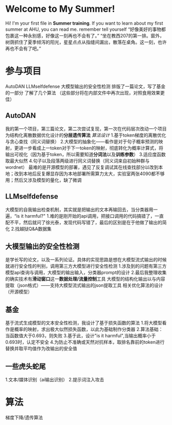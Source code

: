 # Welcome to My Summer!

Hi! I'm your first file in **Summer training**. If you want to learn about my first summer at AHU, you can read me.
remember tell yourself “好像美好的事物都包裹这一种永别感，好像这一刻再也不会有了。”
“坐在教西207的第一排。窗外，树荫抓住了夏季倾泻的阳光，星星点点从指缝间漏出，散落在桌角。这一刻，也许再也不会有了吧。”

# 参与项目

AutoDAN
LLMselfdefense
大模型输出的安全性检测
排版了一篇论文，写了基金的一部分
了解了几个算法
（这些部分将在内部文件中再次出现，对照食用效果更佳）

## AutoDAN

我的第一个项目，第三篇论文，第二次尝试复现，第一次在代码层次改动一个项目
为结构化离散数据优化设计的**分层遗传算法**
*算法设计*
 <tab>1.基于token梯度的离散优化与贪心查找（同义词替换）
 <tab>2.大模型的抽象化——看作是对于句子概率预测的映射，更进一步看成上一token对于下一token的映射，彻底转化为概率计算式，将输出可视化（因为基于token，所以需要知道**分词法**以及**训练参数**）
 <tab>3.适应度函数取最大似然
  <tab>4.句子以及段落两级进行同义词替换（同义词来自初始种群与wordnet）
  <tab>最难的是开源模型的部署，遇见了反复调试其在线查找部分以改到本地；改到本地后反复爆显存因为本地部署所需算力太大，实验室两张4090都不够用；然后又涉及模型的量化，缺了微调
## LLMselfdefense

大模型的自我输出检查机制，其实就是把输出的文本再输回去，当分类器用一遍，“is it harmful?"
<tab>1.难的是刚开始的api调用，把接口调用的代码搞错了，一直配不平，然后就问了徐光泰，发现代码写错了，最后的区别是在于他做了输出的简化
<tab>2.找越狱Q&A数据集

## 大模型输出的安全性检测

是学长写的论文，以及一系列论证。具体的实现思路是想在大模型流式输出的时候就进行安全性的判别，调用第三方大模型进行安全性检测
<tab>1.涉及到的问题有第三方模型api查询与调用，大模型的输出输入，分类器prompt的设计
<tab>2.最后我整理收集的确实技术有**滑动窗口**这一**数据处理/流量控制**工具
大模型的结构化输出以与内容提取（json格式）——支持大模型流式输出的json提取工具
相关优化算法的设计（开源模型）

## 基金

基于流式生成模型的文本安全性检测，我设计了基于损失函数的算法
<tab>1.将大模型看作是概率的映射，求出极大似然损失函数，以此为基础制作分类器
<tab>2.算法基础：当函数值大于0.693，则失败
<tab>3.基于此，设计"is it harmful",当输出概率小于0.693时，认定不安全
<tab>4.为防止不准确或天然对抗样本，取排名靠前的token进行替换并取平均值作为改输出的安全值

## 一些虎头蛇尾

1.文本/媒体识别（ai输出识别）
2.提示词注入攻击

# 算法

梯度下降/遗传算法
